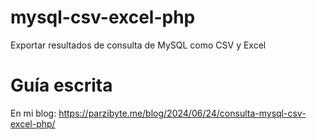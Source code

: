 # mysql-csv-excel-php
 Exportar resultados de consulta de MySQL como CSV y Excel


# Guía escrita

En mi blog: https://parzibyte.me/blog/2024/06/24/consulta-mysql-csv-excel-php/

